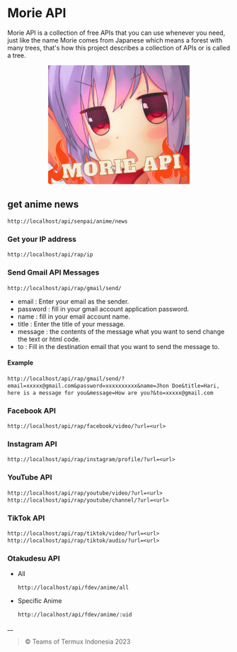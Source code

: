 # Morie API

Morie API is a collection of free APIs that you can use whenever you need, just like the name Morie comes from Japanese which means a forest with many trees, that's how this project describes a collection of APIs or is called a tree.



<div align="center">
    <img src="/icon.png" alt="icon" width="320px">
</div>


## get anime news

```url
http://localhost/api/senpai/anime/news
```



### Get your IP address

```url
http://localhost/api/rap/ip
```

### Send Gmail API Messages

```url
http://localhost/api/rap/gmail/send/
```

-   email : Enter your email as the sender.
-   password : fill in your gmail account application password.
-   name : fill in your email account name.
-   title : Enter the title of your message.
-   message : the contents of the message what you want to send change the text or html code.
-   to : Fill in the destination email that you want to send the message to.

#### Example

```url
http://localhost/api/rap/gmail/send/?email=xxxxx@gmail.com&password=xxxxxxxxxx&name=Jhon Doe&title=Hari, here is a message for you&message=How are you?&to=xxxxx@gmail.com
```

### Facebook API

```url
http://localhost/api/rap/facebook/video/?url=<url>
```

### Instagram API

```url
http://localhost/api/rap/instagram/profile/?url=<url>
```

### YouTube API

```url
http://localhost/api/rap/youtube/video/?url=<url>
http://localhost/api/rap/youtube/channel/?url=<url>
```

### TikTok API

```url
http://localhost/api/rap/tiktok/video/?url=<url>
http://localhost/api/rap/tiktok/audio/?url=<url>
```


### Otakudesu API

- All
  ```url
  http://localhost/api/fdev/anime/all
  ```
- Specific Anime
  ```url
  http://localhost/api/fdev/anime/:uid
  ```


__


> © Teams of Termux Indonesia 2023